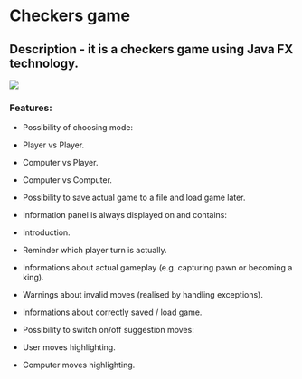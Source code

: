 # Checkers game

## Description - it is a checkers game using Java FX technology.

![](https://ibb.co/RCykT9H)

### Features:

+ Possibility of choosing mode:
 + Player vs Player.
 + Computer vs Player.
 + Computer vs Computer.

+ Possibility to save actual game to a file and load game later.

+ Information panel is always displayed on and contains:
 + Introduction.
 + Reminder which player turn is actually.
 + Informations about actual gameplay (e.g. capturing pawn or becoming a king).
 + Warnings about invalid moves (realised by handling exceptions).
 + Informations about correctly saved / load game.

+ Possibility to switch on/off suggestion moves:
 + User moves highlighting.
 + Computer moves highlighting.
  

